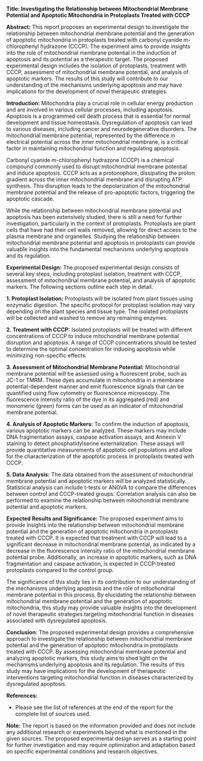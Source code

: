 **Title: Investigating the Relationship between Mitochondrial Membrane Potential and Apoptotic Mitochondria in Protoplasts Treated with CCCP**

**Abstract:**
This report proposes an experimental design to investigate the relationship between mitochondrial membrane potential and the generation of apoptotic mitochondria in protoplasts treated with carbonyl cyanide m-chlorophenyl hydrazone (CCCP). The experiment aims to provide insights into the role of mitochondrial membrane potential in the induction of apoptosis and its potential as a therapeutic target. The proposed experimental design includes the isolation of protoplasts, treatment with CCCP, assessment of mitochondrial membrane potential, and analysis of apoptotic markers. The results of this study will contribute to our understanding of the mechanisms underlying apoptosis and may have implications for the development of novel therapeutic strategies.

**Introduction:**
Mitochondria play a crucial role in cellular energy production and are involved in various cellular processes, including apoptosis. Apoptosis is a programmed cell death process that is essential for normal development and tissue homeostasis. Dysregulation of apoptosis can lead to various diseases, including cancer and neurodegenerative disorders. The mitochondrial membrane potential, represented by the difference in electrical potential across the inner mitochondrial membrane, is a critical factor in maintaining mitochondrial function and regulating apoptosis.

Carbonyl cyanide m-chlorophenyl hydrazone (CCCP) is a chemical compound commonly used to disrupt mitochondrial membrane potential and induce apoptosis. CCCP acts as a protonophore, dissipating the proton gradient across the inner mitochondrial membrane and disrupting ATP synthesis. This disruption leads to the depolarization of the mitochondrial membrane potential and the release of pro-apoptotic factors, triggering the apoptotic cascade.

While the relationship between mitochondrial membrane potential and apoptosis has been extensively studied, there is still a need for further investigation, particularly in the context of protoplasts. Protoplasts are plant cells that have had their cell walls removed, allowing for direct access to the plasma membrane and organelles. Studying the relationship between mitochondrial membrane potential and apoptosis in protoplasts can provide valuable insights into the fundamental mechanisms underlying apoptosis and its regulation.

**Experimental Design:**
The proposed experimental design consists of several key steps, including protoplast isolation, treatment with CCCP, assessment of mitochondrial membrane potential, and analysis of apoptotic markers. The following sections outline each step in detail.

**1. Protoplast Isolation:**
Protoplasts will be isolated from plant tissues using enzymatic digestion. The specific protocol for protoplast isolation may vary depending on the plant species and tissue type. The isolated protoplasts will be collected and washed to remove any remaining enzymes.

**2. Treatment with CCCP:**
Isolated protoplasts will be treated with different concentrations of CCCP to induce mitochondrial membrane potential disruption and apoptosis. A range of CCCP concentrations should be tested to determine the optimal concentration for inducing apoptosis while minimizing non-specific effects.

**3. Assessment of Mitochondrial Membrane Potential:**
Mitochondrial membrane potential will be assessed using a fluorescent probe, such as JC-1 or TMRM. These dyes accumulate in mitochondria in a membrane potential-dependent manner and emit fluorescence signals that can be quantified using flow cytometry or fluorescence microscopy. The fluorescence intensity ratio of the dye in its aggregated (red) and monomeric (green) forms can be used as an indicator of mitochondrial membrane potential.

**4. Analysis of Apoptotic Markers:**
To confirm the induction of apoptosis, various apoptotic markers can be analyzed. These markers may include DNA fragmentation assays, caspase activation assays, and Annexin V staining to detect phosphatidylserine externalization. These assays will provide quantitative measurements of apoptotic cell populations and allow for the characterization of the apoptotic process in protoplasts treated with CCCP.

**5. Data Analysis:**
The data obtained from the assessment of mitochondrial membrane potential and apoptotic markers will be analyzed statistically. Statistical analysis can include t-tests or ANOVA to compare the differences between control and CCCP-treated groups. Correlation analysis can also be performed to examine the relationship between mitochondrial membrane potential and apoptotic markers.

**Expected Results and Significance:**
The proposed experiment aims to provide insights into the relationship between mitochondrial membrane potential and the generation of apoptotic mitochondria in protoplasts treated with CCCP. It is expected that treatment with CCCP will lead to a significant decrease in mitochondrial membrane potential, as indicated by a decrease in the fluorescence intensity ratio of the mitochondrial membrane potential probe. Additionally, an increase in apoptotic markers, such as DNA fragmentation and caspase activation, is expected in CCCP-treated protoplasts compared to the control group.

The significance of this study lies in its contribution to our understanding of the mechanisms underlying apoptosis and the role of mitochondrial membrane potential in this process. By elucidating the relationship between mitochondrial membrane potential and the generation of apoptotic mitochondria, this study may provide valuable insights into the development of novel therapeutic strategies targeting mitochondrial function in diseases associated with dysregulated apoptosis.

**Conclusion:**
The proposed experimental design provides a comprehensive approach to investigate the relationship between mitochondrial membrane potential and the generation of apoptotic mitochondria in protoplasts treated with CCCP. By assessing mitochondrial membrane potential and analyzing apoptotic markers, this study aims to shed light on the mechanisms underlying apoptosis and its regulation. The results of this study may have implications for the development of therapeutic interventions targeting mitochondrial function in diseases characterized by dysregulated apoptosis.

**References:**
- Please see the list of references at the end of the report for the complete list of sources used.

**Note:**
The report is based on the information provided and does not include any additional research or experiments beyond what is mentioned in the given sources. The proposed experimental design serves as a starting point for further investigation and may require optimization and adaptation based on specific experimental conditions and research objectives.